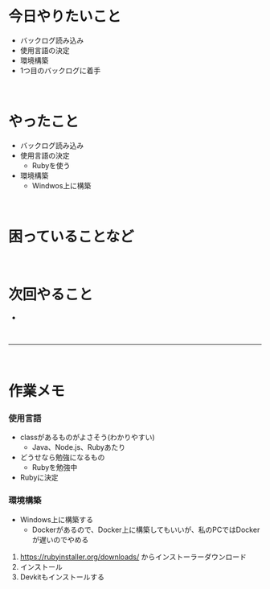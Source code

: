 # 今日やりたいこと
- バックログ読み込み
- 使用言語の決定
- 環境構築
- 1つ目のバックログに着手

<br>

# やったこと
- バックログ読み込み
- 使用言語の決定
  - Rubyを使う
- 環境構築
  - Windwos上に構築

<br>

# 困っていることなど


<br>

# 次回やること
- 

<br>

***

<br>

# 作業メモ

### 使用言語

- classがあるものがよさそう(わかりやすい)
  - Java、Node.js、Rubyあたり
- どうせなら勉強になるもの
  - Rubyを勉強中
- Rubyに決定

### 環境構築

- Windows上に構築する
  - Dockerがあるので、Docker上に構築してもいいが、私のPCではDockerが遅いのでやめる
1. https://rubyinstaller.org/downloads/ からインストーラーダウンロード
1. インストール
  1. Devkitもインストールする 